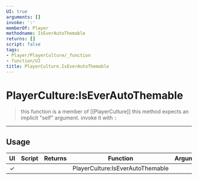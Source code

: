 ```yaml
---
UI: true
arguments: []
invoke: ':'
memberOf: Player
methodname: IsEverAutoThemable
returns: []
script: false
tags:
- Player/PlayerCulture/_function
- function/UI
title: PlayerCulture.IsEverAutoThemable
---
```

# PlayerCulture:IsEverAutoThemable
> this function is a member of [[PlayerCulture]]
> this method expects an implicit "self" argument. invoke it with `:`
-----
## Usage
|  UI | Script | Returns | Function | Arguments |
|:---:|:------:|-------:|:--------:|:---------|
|✓| ||PlayerCulture:IsEverAutoThemable||
